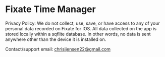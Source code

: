 # Fixate Time Manager

Privacy Policy: We do not collect, use, save, or have access to any of your personal data recorded on Fixate for IOS. All data collected on the app is stored locally within a sqflite database. In other words, no data is sent anywhere other than the device it is installed on.

Contact/support email: chrisjjensen22@gmail.com
